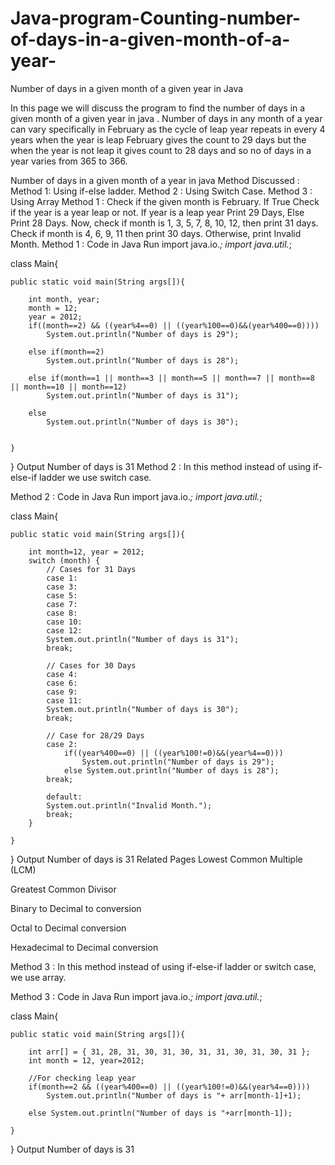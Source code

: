 # Java-program-Counting-number-of-days-in-a-given-month-of-a-year-

Number of days in a given month of a given year in  Java
 
In this page we will discuss the program to find the number of days in a given month of a given year in java . Number of days in any month of a year can vary specifically in February as the cycle of leap year repeats in every 4 years when the year is leap February gives the count to 29 days but the when the year is not leap it gives count to 28 days and so no of days in a year varies from 365 to 366.

Number of days in a given month of a year in java
Method Discussed :
Method 1: Using if-else ladder.
Method 2 : Using Switch Case.
Method 3 : Using Array
Method 1 :
Check if the given month is February. 
If True Check if the year is a year leap or not.
If year is a leap year Print 29 Days, Else Print 28 Days.
Now, check if month is 1, 3, 5, 7, 8, 10, 12, then print 31 days.
Check if month is 4, 6, 9, 11 then print 30 days.
Otherwise, print Invalid Month.
Method 1 : Code in Java
Run
import java.io.*;
import java.util.*;

class Main{

    public static void main(String args[]){

        int month, year;
        month = 12;
        year = 2012;
        if((month==2) && ((year%4==0) || ((year%100==0)&&(year%400==0))))
            System.out.println("Number of days is 29");

        else if(month==2)
            System.out.println("Number of days is 28");

        else if(month==1 || month==3 || month==5 || month==7 || month==8 || month==10 || month==12)
            System.out.println("Number of days is 31");

        else
            System.out.println("Number of days is 30");


    }

}
Output
Number of days is 31
Method 2 :
In this method instead of using if-else-if ladder we use switch case.

Method 2 : Code in Java
Run
import java.io.*;
import java.util.*;

class Main{

    public static void main(String args[]){
        
        int month=12, year = 2012;
        switch (month) {
            // Cases for 31 Days
            case 1:
            case 3:
            case 5:
            case 7:
            case 8:
            case 10:
            case 12:
            System.out.println("Number of days is 31");
            break;
  
            // Cases for 30 Days
            case 4:
            case 6:
            case 9:
            case 11:
            System.out.println("Number of days is 30");
            break;
  
            // Case for 28/29 Days
            case 2:
                if((year%400==0) || ((year%100!=0)&&(year%4==0)))
                    System.out.println("Number of days is 29");
                else System.out.println("Number of days is 28");
            break;
  
            default:
            System.out.println("Invalid Month.");
            break;
        }
    
    }
}
Output
Number of days is 31
Related Pages
Lowest Common Multiple (LCM)

Greatest Common Divisor

Binary to Decimal to conversion

Octal to Decimal conversion

Hexadecimal to Decimal conversion

Method 3 :
In this method instead of using if-else-if ladder or switch case, we use array.

Method 3 : Code in Java
Run
import java.io.*;
import java.util.*;

class Main{

    public static void main(String args[]){
        
        int arr[] = { 31, 28, 31, 30, 31, 30, 31, 31, 30, 31, 30, 31 };
        int month = 12, year=2012;
    
        //For checking leap year
        if(month==2 && ((year%400==0) || ((year%100!=0)&&(year%4==0))))
            System.out.println("Number of days is "+ arr[month-1]+1);
    
        else System.out.println("Number of days is "+arr[month-1]);
            
    }
}
Output
Number of days is 31
